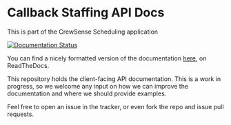 # Callback Staffing API Docs 
This is part of the CrewSense Scheduling application

[![Documentation Status](https://readthedocs.org/projects/callback-staffing-api/badge/?version=latest)](https://readthedocs.org/projects/callback-staffing-api/?badge=latest)

You can find a nicely formatted version of the documentation [here](http://callback-staffing-api.readthedocs.org/en/latest/ "Open documentation on ReadTheDocs"), on ReadTheDocs.

This repository holds the client-facing API documentation. This is a work in progress, so we 
welcome any input on how we can improve the documentation and where we should provide examples.

Feel free to open an issue in the tracker, or even fork the repo and issue pull requests.

